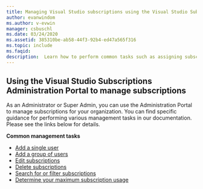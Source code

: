 ```yaml
---
title: Managing Visual Studio subscriptions using the Visual Studio Subscription Administration Portal | Microsoft Docs
author: evanwindom
ms.author: v-evwin
manager: csbuschl
ms.date: 03/24/2020
ms.assetid: 385310be-ab58-44f3-92b4-ed47a565f316
ms.topic: include
ms.faqid: 
description:  Learn how to perform common tasks such as assigning subscriptions, making changes, searching, and setting preferences in the Visual Studio Subscriptions Administration Portal
---
```


## Using the Visual Studio Subscriptions Administration Portal to manage subscriptions
As an Administrator or Super Admin, you can use the Administration Portal to manage subscriptions for your organization.  You can find specific guidance for performing various management tasks in our documentation.  Please see the links below for details. 

**Common management tasks**
- [Add a single user](https://docs.microsoft.com/visualstudio/subscriptions/assign-license.md)
- [Add a group of users](https://docs.microsoft.com/visualstudio/subscriptions/assign-license-bulk.md)
- [Edit subscriptions](https://docs.microsoft.com/visualstudio/subscriptions/edit-license.md)
- [Delete subscriptions]((https://docs.microsoft.com/visualstudio/subscriptions/delete-license.md))
- [Search for or filter subscriptions]((https://docs.microsoft.com/visualstudio/subscriptions/search-license.md))
- [Determine your maximum subscription usage]((https://docs.microsoft.com/visualstudio/subscriptions/maximum-usage.md))
